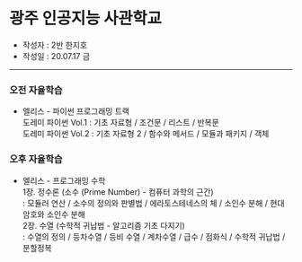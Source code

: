 # 광주 인공지능 사관학교
- 작성자 : 2반 한지호
- 작성일 : 20.07.17 금
- - -
### 오전 자율학습
- 엘리스 - 파이썬 프로그래밍 트랙  
  도레미 파이썬 Vol.1 : 기초 자료형 / 조건문 / 리스트 / 반복문  
  도레미 파이썬 Vol.2 : 기초 자료형 2 / 함수와 메서드 / 모듈과 패키지 / 객체

### 오후 자율학습 
- 엘리스 - 프로그래밍 수학  
  1장. 정수론 (소수 (Prime Number) - 컴퓨터 과학의 근간)  
  : 모듈러 연산 / 소수의 정의와 판별법 / 에라토스테네스의 체 / 소인수 분해 / 현대 암호와 소인수 분해  
  2장. 수열 (수학적 귀납법 - 알고리즘 기초 다지기)  
  : 수열의 정의 / 등차수열 / 등비 수열 / 계차수열 / 급수 / 점화식 / 수학적 귀납법 / 분할정복
  